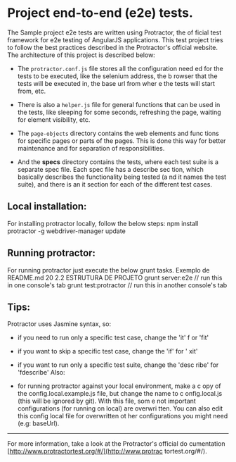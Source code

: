 # Project end-to-end (e2e) tests.
The Sample project e2e tests are written using Protractor, the of
ficial test framework for e2e testing of AngularJS applications.
This test project tries to follow the best practices described in
the Protractor's official website.
The architecture of this project is described below:

* The `protractor.conf.js` file stores all the configuration need
ed for the tests to be executed, like the selenium address, the b
rowser that the tests will be executed in, the base url from wher
e the tests will start from, etc.

* There is also a `helper.js` file for general functions that can
be used in the tests, like sleeping for some seconds, refreshing
the page, waiting for element visibility, etc.

* The `page-objects` directory contains the web elements and func
tions for specific pages or parts of the pages. This is done this
way for better maintenance and for separation of responsibilities.

* And the **specs** directory contains the tests, where each test
suite is a separate spec file. Each spec file has a describe sec
tion, which basically describes the functionality being tested (a
nd it names the test suite), and there is an it section for each
of the different test cases.

## Local installation:
For installing protractor locally, follow the below steps:
npm install protractor -g
webdriver-manager update

## Running protractor:
For running protractor just execute the below grunt tasks.
Exemplo de README.md
20 2.2 ESTRUTURA DE PROJETO
grunt server:e2e // run this in one console's tab grunt
test:protractor // run this in another console's tab

## Tips:
Protractor uses Jasmine syntax, so:

* if you need to run only a specific test case, change the 'it' f
or 'fit'

* if you want to skip a specific test case, change the 'if' for '
xit'

* if you want to run only a specific test suite, change the 'desc
ribe' for 'fdescribe'
Also:

* for running protractor against your local environment, make a c
opy of the config.local.example.js file, but change the name to c
onfig.local.js (this will be ignored by git). With this file, som
e not important configurations (for running on local) are overwri
tten. You can also edit this config local file for overwritten ot
her configurations you might need (e.g: baseUrl).
___
For more information, take a look at the Protractor's official do
cumentation [http://www.protractortest.org/#/](http://www.protrac
tortest.org/#/).